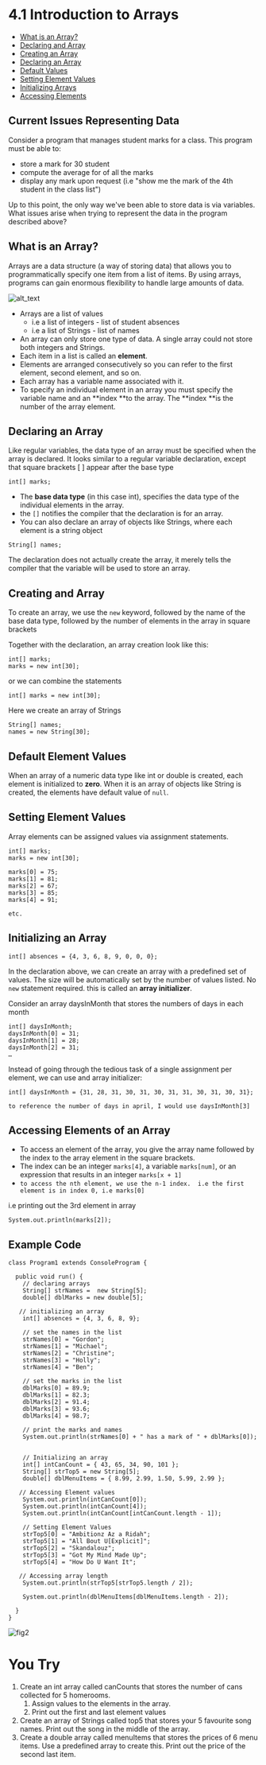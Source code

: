 # 4.1 Introduction to Arrays
* [What is an Array?](https://github.com/SACHSTech/ICS3U1_lesson_4_1_Intro_to_Arrays/blob/main/README.md#what-is-an-array)
* [Declaring and Array](https://github.com/SACHSTech/ICS3U1_lesson_4_1_Intro_to_Arrays/blob/main/README.md#declaring-an-array)
* [Creating an Array](https://github.com/SACHSTech/ICS3U1_lesson_4_1_Intro_to_Arrays/blob/main/README.md#creating-and-array)
* [Declaring an Array](https://github.com/SACHSTech/ICS3U1_lesson_4_1_Intro_to_Arrays/blob/main/README.md#declaring-an-array)
* [Default Values](https://github.com/SACHSTech/ICS3U1_lesson_4_1_Intro_to_Arrays/blob/main/README.md#default-element-values)
* [Setting Element Values](https://github.com/SACHSTech/ICS3U1_lesson_4_1_Intro_to_Arrays/blob/main/README.md#setting-element-values)
* [Initializing Arrays](https://github.com/SACHSTech/ICS3U1_lesson_4_1_Intro_to_Arrays/blob/main/README.md#initializing-an-array)
* [Accessing Elements](https://github.com/SACHSTech/ICS3U1_lesson_4_1_Intro_to_Arrays/blob/main/README.md#accessing-elements-of-an-array)


## Current Issues Representing Data

Consider a program that manages student marks for a class.  This program must be able to:

*  store a mark for 30 student
*  compute the average for of all the marks
*  display any mark upon request (i.e "show me the mark of the 4th student in the class list")

Up to this point, the only way we've been able to store data is via variables.  What issues arise when trying to represent the data in the program described above?


## What is an Array?

Arrays are a data structure (a way of storing data) that allows you to programmatically specify one item from a list of items.  By using arrays, programs can gain enormous flexibility to handle large amounts of data.




![alt_text](fig1.png)




* Arrays are a list of values 
    * i.e a list of integers - list of student absences
    * i.e a list of Strings - list of names
* An array can only store one type of data.  A single array could not store both integers and Strings.
* Each item in a list is called an **element**.  
* Elements are arranged consecutively so you can refer to the first element, second element, and so on.
* Each array has a variable name associated with it.
* To specify an individual element in an array you must specify the variable name and an **index **to the array. The **index **is the number of the array element.


## Declaring an Array

Like regular variables, the data type of an array must be specified when the array is declared.  It looks similar to a regular variable declaration, except that square brackets [ ] appear after the base type


```
int[] marks;

```



* The **base data type** (in this case int), specifies the data type of the individual elements in the array.
* the `[]` notifies the compiler that the declaration is for an array.
* You can also declare an array of objects like Strings, where each element is a string object


```
String[] names;
```


The declaration does not actually create the array, it merely tells the compiler that the variable will be used to store an array.


## Creating and Array

To create an array, we use the `new` keyword, followed by the name of the base data type, followed by the number of elements in the array in square brackets

Together with the declaration, an array creation look like this:


```
int[] marks;
marks = new int[30];
```


or we can combine the statements


```
int[] marks = new int[30];
```


Here we create an array of Strings


```
String[] names;
names = new String[30];
```



## Default Element Values

When an array of a numeric data type like int or double is created, each element is initialized to **zero**.  When it is an array of objects like String is created, the elements have default value of `null`.


## Setting Element Values

Array elements can be assigned values via assignment statements.  


```
int[] marks;
marks = new int[30];

marks[0] = 75;
marks[1] = 81;
marks[2] = 67;
marks[3] = 85;
marks[4] = 91;

etc.
```



## Initializing an Array


```
int[] absences = {4, 3, 6, 8, 9, 0, 0, 0};
```


In the declaration above, we can create an array with a predefined set of values.  The size will be automatically set by the number of values listed.  No `new` statement required.  this is called an **array initializer**.

Consider an array daysInMonth that stores the numbers of days in each month


```
int[] daysInMonth;
daysInMonth[0] = 31;
daysInMonth[1] = 28;
daysInMonth[2] = 31;
…
```


Instead of going through the tedious task of a single assignment per element, we can use and array initializer:


```
int[] daysInMonth = {31, 28, 31, 30, 31, 30, 31, 31, 30, 31, 30, 31};

to reference the number of days in april, I would use daysInMonth[3]
```



## Accessing Elements of an Array



* To access an element of the array, you give the array name followed by the index to the array element in the square brackets.
* The index can be an integer `marks[4]`, a variable `marks[num]`, or an expression that results in an integer `marks[x + 1]`
* `to access the nth element, we use the n-1 index.  i.e the first element is in index 0, i.e marks[0]`

i.e printing out the 3rd element in array
```
System.out.println(marks[2]);
```

## Example Code
```
class Program1 extends ConsoleProgram {

  public void run() {
    // declaring arrays
    String[] strNames =  new String[5];
    double[] dblMarks = new double[5];

   // initializing an array
    int[] absences = {4, 3, 6, 8, 9};
    
    // set the names in the list
    strNames[0] = "Gordon";
    strNames[1] = "Michael";
    strNames[2] = "Christine";
    strNames[3] = "Holly";
    strNames[4] = "Ben";

    // set the marks in the list
    dblMarks[0] = 89.9;
    dblMarks[1] = 82.3;
    dblMarks[2] = 91.4;
    dblMarks[3] = 93.6;
    dblMarks[4] = 98.7;

    // print the marks and names
    System.out.println(strNames[0] + " has a mark of " + dblMarks[0]);    
    
    
    // Initializing an array
    int[] intCanCount = { 43, 65, 34, 90, 101 };
    String[] strTop5 = new String[5];
    double[] dblMenuItems = { 8.99, 2.99, 1.50, 5.99, 2.99 };

   // Accessing Element values
    System.out.println(intCanCount[0]);
    System.out.println(intCanCount[4]);
    System.out.println(intCanCount[intCanCount.length - 1]);

    // Setting Element Values
    strTop5[0] = "Ambitionz Az a Ridah";
    strTop5[1] = "All Bout U[Explicit]";
    strTop5[2] = "Skandalouz";
    strTop5[3] = "Got My Mind Made Up";
    strTop5[4] = "How Do U Want It";

   // Accessing array length
    System.out.println(strTop5[strTop5.length / 2]);

    System.out.println(dblMenuItems[dblMenuItems.length - 2]);
    
  }
}
```

![fig2](fig2.png)



# You Try

1. Create an int array called canCounts that stores the number of cans collected for 5 homerooms.  
    1. Assign values to the elements in the array.  
    2. Print out the first and last element values
2. Create an array of Strings called top5 that stores your 5 favourite song names.  Print out the song in the middle of the array.
3. Create a double array called menuItems that stores the prices of 6 menu items.  Use a predefined array to create this.   Print out the price of the second last item. 
